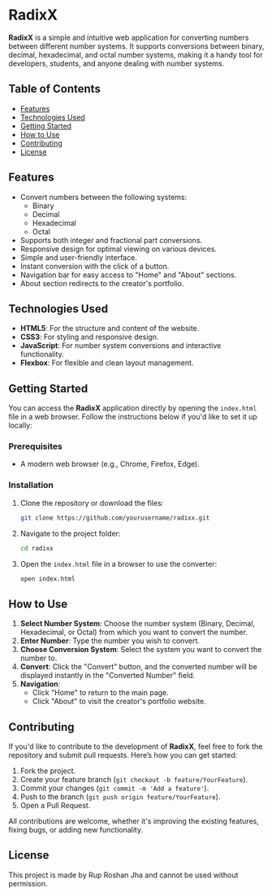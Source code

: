 # RadixX

**RadixX** is a simple and intuitive web application for converting numbers between different number systems. It supports conversions between binary, decimal, hexadecimal, and octal number systems, making it a handy tool for developers, students, and anyone dealing with number systems.

## Table of Contents
- [Features](#features)
- [Technologies Used](#technologies-used)
- [Getting Started](#getting-started)
- [How to Use](#how-to-use)
- [Contributing](#contributing)
- [License](#license)

## Features
- Convert numbers between the following systems:
  - Binary
  - Decimal
  - Hexadecimal
  - Octal
- Supports both integer and fractional part conversions.
- Responsive design for optimal viewing on various devices.
- Simple and user-friendly interface.
- Instant conversion with the click of a button.
- Navigation bar for easy access to "Home" and "About" sections.
- About section redirects to the creator's portfolio.

## Technologies Used
- **HTML5**: For the structure and content of the website.
- **CSS3**: For styling and responsive design.
- **JavaScript**: For number system conversions and interactive functionality.
- **Flexbox**: For flexible and clean layout management.

## Getting Started
You can access the **RadixX** application directly by opening the `index.html` file in a web browser. Follow the instructions below if you'd like to set it up locally:

### Prerequisites
- A modern web browser (e.g., Chrome, Firefox, Edge).

### Installation
1. Clone the repository or download the files:
   ```bash
   git clone https://github.com/yourusername/radixx.git
   ```
2. Navigate to the project folder:
   ```bash
   cd radixx
   ```
3. Open the `index.html` file in a browser to use the converter:
   ```bash
   open index.html
   ```

## How to Use
1. **Select Number System**: Choose the number system (Binary, Decimal, Hexadecimal, or Octal) from which you want to convert the number.
2. **Enter Number**: Type the number you wish to convert.
3. **Choose Conversion System**: Select the system you want to convert the number to.
4. **Convert**: Click the "Convert" button, and the converted number will be displayed instantly in the "Converted Number" field.
5. **Navigation**: 
   - Click "Home" to return to the main page.
   - Click "About" to visit the creator's portfolio website.

## Contributing
If you'd like to contribute to the development of **RadixX**, feel free to fork the repository and submit pull requests. Here’s how you can get started:

1. Fork the project.
2. Create your feature branch (`git checkout -b feature/YourFeature`).
3. Commit your changes (`git commit -m 'Add a feature'`).
4. Push to the branch (`git push origin feature/YourFeature`).
5. Open a Pull Request.

All contributions are welcome, whether it's improving the existing features, fixing bugs, or adding new functionality.

## License
This project is made by Rup Roshan Jha and cannot be used without permission.

